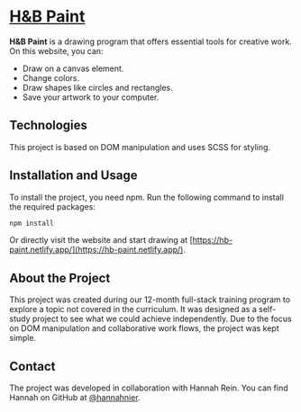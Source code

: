 # [H&B Paint](https://hb-paint.netlify.app/)

**H&B Paint** is a drawing program that offers essential tools for creative work. On this website, you can:

- Draw on a canvas element.
- Change colors.
- Draw shapes like circles and rectangles.
- Save your artwork to your computer.

## Technologies

This project is based on DOM manipulation and uses SCSS for styling.

## Installation and Usage

To install the project, you need npm. Run the following command to install the required packages:

```bash
npm install
```

Or directly visit the website and start drawing at [https://hb-paint.netlify.app/](https://hb-paint.netlify.app/).

## About the Project

This project was created during our 12-month full-stack training program to explore a topic not covered in the curriculum. It was designed as a self-study project to see what we could achieve independently. Due to the focus on DOM manipulation and collaborative work flows, the project was kept simple.

## Contact

The project was developed in collaboration with Hannah Rein. You can find Hannah on GitHub at [@hannahnier](https://github.com/hannahnier).
